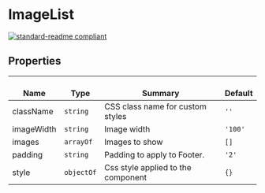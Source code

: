 # ImageList
  [![standard-readme compliant](https://img.shields.io/badge/standard--readme-OK-green.svg?style=flat-square)](https://github.com/RichardLitt/standard-readme)
  

  ## Properties
  | </br>Name | </br>Type | </br>Summary | </br>Default | 
| ---- | ---- | ---- | ---- |
| className | `string` | CSS class name for custom styles | `''` |
| imageWidth | `string` | Image width | `'100'` |
| images | `arrayOf` | Images to show | `[]` |
| padding | `string` | Padding to apply to Footer. | `'2'` |
| style | `objectOf` | Css style applied to the component | `{}` |